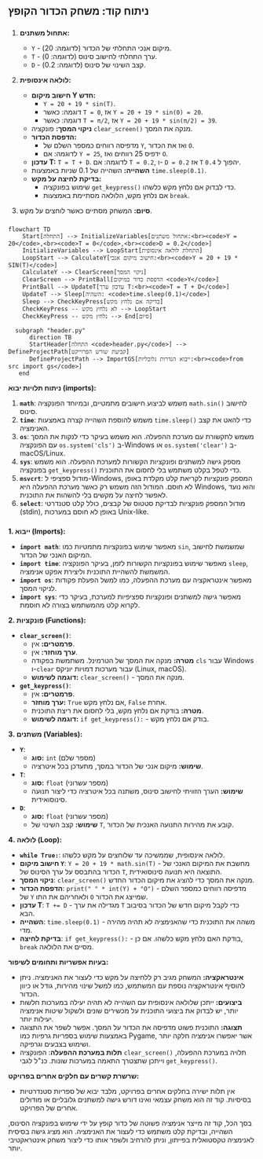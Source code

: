 ## ניתוח קוד: משחק הכדור הקופץ

### <algorithm>

1.  **אתחול משתנים:**
    *   `Y` - מיקום אנכי התחלתי של הכדור (לדוגמה: 20).
    *   `T` - ערך התחלתי לחישוב סינוס (לדוגמה: 0).
    *   `D` - קצב השינוי של סינוס (לדוגמה: 0.2).

2.  **לולאה אינסופית:**
    *   **חישוב מיקום Y חדש:**
        *   `Y = 20 + 19 * sin(T)`.
        *   דוגמה: כאשר `T = 0`, אז `Y = 20 + 19 * sin(0) = 20`.
        *   דוגמה: כאשר `T = π/2`, אז `Y = 20 + 19 * sin(π/2) = 39`.
    *   **ניקוי המסך:** פונקציה `clear_screen()` מנקה את המסך.
    *   **הדפסת הכדור:**
        *   מדפיסה רווחים כמספר השלם של `Y`, ואז את הכדור `O`.
        *   לדוגמה: אם `Y = 25`, ידפיס 25 רווחים ואז `O`.
    *   **עדכון T:** `T = T + D`. לדוגמה: אם `T = 0.2`, ו- `D = 0.2` אז `T` יהפוך ל `0.4`.
    *   **השהייה:**  השהייה של 0.1 שניות באמצעות `time.sleep(0.1)`.
    *   **בדיקת לחיצה על מקש:**
        *   שימוש בפונקציה `get_keypress()` כדי לבדוק אם נלחץ מקש כלשהו.
        *   אם נלחץ מקש, הלולאה מסתיימת באמצעות `break`.

3.  **סיום:** המשחק מסתיים כאשר לוחצים על מקש.

### <mermaid>

```mermaid
flowchart TD
    Start[התחלה] --> InitializeVariables[אתחול משתנים:<br><code>Y = 20</code>,<br><code>T = 0</code>,<br><code>D = 0.2</code>]
    InitializeVariables --> LoopStart[התחלת לולאה אינסופית]
    LoopStart --> CalculateY[חישוב מיקום אנכי:<br><code>Y = 20 + 19 * SIN(T)</code>]
    CalculateY --> ClearScreen[ניקוי המסך]
    ClearScreen --> PrintBall[הדפסת כדור במיקום <code>Y</code>]
    PrintBall --> UpdateT[עדכון ערך T:<br><code>T = T + D</code>]
    UpdateT --> Sleep[השהיה: <code>time.sleep(0.1)</code>]
    Sleep --> CheckKeyPress[בדיקה אם נלחץ מקש]
    CheckKeyPress -- לא נלחץ מקש --> LoopStart
    CheckKeyPress -- נלחץ מקש --> End[סיום]
    
  subgraph "header.py"
      direction TB
      StartHeader[התחלה <code>header.py</code>] --> DefineProjectPath[קביעת שורש הפרוייקט]
      DefineProjectPath --> ImportGS[ייבוא הגדרות גלובליות:<br><code>from src import gs</code>]
   end
```

**ניתוח תלויות יבוא (imports):**

1.  **`math`**: משמש לביצוע חישובים מתמטיים, ובמיוחד הפונקציה `math.sin()` לחישוב סינוס.
2.  **`time`**: משמש להוספת השהייה קצרה באמצעות `time.sleep()` כדי להאט את קצב האנימציה.
3.  **`os`**: משמש לתקשורת עם מערכת ההפעלה. הוא משמש בעיקר כדי לנקות את המסך עם הפונקציה `os.system('cls')` ב-Windows או `os.system('clear')` ב-macOS/Linux.
4.  **`sys`**: מספק גישה למשתנים ופונקציות הקשורות למערכת ההפעלה. הוא משמש בפונקציה `get_keypress()` כדי לטפל בקלט משתמש בלי לחסום את התוכנית.
5.  **`msvcrt`**: מודול ספציפי ל-Windows, המספק פונקציות לקריאת קלט מקלדת באופן לא חוסם. המודול הזה משמש רק כאשר מערכת ההפעלה היא Windows, והוא נועד לאפשר לחיצה על מקשים בלי להשהות את התוכנית.
6.  **`select`**: מודול המספק פונקציות לבדיקת סטטוס של קבצים, כולל קלט סטנדרטי (stdin), באופן לא חוסם במערכות Unix-like.

### <explanation>

**1. ייבוא (Imports):**

*   **`import math`**: מאפשר שימוש בפונקציות מתמטיות כמו `sin`, שמשמשת לחישוב המיקום האנכי של הכדור.
*   **`import time`**: מאפשר שימוש בפונקציות הקשורות לזמן, בעיקר הפונקציה `sleep`, המשמשת להשהיית התוכנית וליצירת אפקט אנימציה.
*   **`import os`**: מאפשר אינטראקציה עם מערכת ההפעלה, כמו למשל הפעלת פקודות לניקוי המסך.
*   **`import sys`**: מאפשר גישה למשתנים ופונקציות ספציפיות למערכת, בעיקר כדי לקרוא קלט מהמשתמש בצורה לא חוסמת.

**2. פונקציות (Functions):**

*   **`clear_screen()`**:
    *   **פרמטרים:** אין.
    *   **ערך מוחזר:** אין.
    *   **מטרה:** מנקה את המסך של הטרמינל. משתמשת בפקודה `cls` עבור Windows ו-`clear` עבור מערכות דמויות יוניקס (Linux, macOS).
    *   **דוגמה לשימוש:** `clear_screen()` - מנקה את המסך.
*   **`get_keypress()`**:
    *   **פרמטרים:** אין.
    *   **ערך מוחזר:** `True` אם נלחץ מקש, `False` אחרת.
    *   **מטרה:** בודקת אם נלחץ מקש, בלי לחסום את ריצת התוכנית.
    *   **דוגמה לשימוש:** `if get_keypress():` - בודק אם נלחץ מקש.

**3. משתנים (Variables):**

*   **`Y`**:
    *   **סוג:** `int` (מספר שלם)
    *   **שימוש:** מיקום אנכי של הכדור במסך, מתעדכן בכל איטרציה.
*   **`T`**:
    *   **סוג:** `float` (מספר עשרוני)
    *   **שימוש:** הערך הזוויתי לחישוב סינוס, משתנה בכל איטרציה כדי ליצור תנועה סינוסואידית.
*   **`D`**:
    *   **סוג:** `float` (מספר עשרוני)
    *   **שימוש:** קצב השינוי של `T`, קובע את מהירות התנועה האנכית של הכדור.

**4. לולאה (Loop):**

*   **`while True:`**: לולאה אינסופית, שממשיכה עד שלוחצים על מקש כלשהו.
*   **חישוב מיקום `Y`**: `Y = 20 + 19 * math.sin(T)` - מחשבת את המיקום האנכי של הכדור בהתבסס על ערך הסינוס של `T`, התוצאה היא תנועה סינוסואידית.
*   **ניקוי המסך**: `clear_screen()` מנקה את המסך כדי להציג את מיקום הכדור החדש.
*   **הדפסת הכדור**: `print(" " * int(Y) + "O")` - מדפיסה רווחים כמספר השלם של `Y` ולאחריהם את התו `O` שמייצג את הכדור.
*   **עדכון T**: `T += D` - מגדילה את ערך `T` כדי לקבל מיקום חדש של הכדור בסיבוב הבא.
*   **השהייה**: `time.sleep(0.1)` - משהה את התוכנית כדי שהאנימציה לא תהיה מהירה מדי.
*   **בדיקת לחיצה**: `if get_keypress():` - בודקת האם נלחץ מקש כלשהו. אם כן, `break` מסיים את הלולאה.

**בעיות אפשריות ותחומים לשיפור:**

*   **אינטראקציה:** המשחק מגיב רק ללחיצה על מקש כדי לעצור את האנימציה. ניתן להוסיף אינטראקציה נוספת עם המשתמש, כמו למשל שינוי מהירות, גודל או כיוון הכדור.
*   **ביצועים:** ייתכן שלולאה אינסופית עם השהייה לא תהיה יעילה במערכות חלשות יותר, יש לבדוק את ביצועי התוכנית על מכשירים שונים ולשקול שיטות אנימציה יעילות יותר.
*   **תצוגה:** התוכנית פשוט מדפיסה את הכדור על המסך. אפשר לשפר את התצוגה באמצעות שימוש בספריות גרפיות כמו Pygame, אשר יאפשרו אנימציה חלקה יותר ושימוש בצבעים וגרפיקה.
*   **תלות במערכת ההפעלה**: הפונקציה `clear_screen()` תלויה במערכת ההפעלה, וייתכן שתצטרך התאמה במערכות שונות. כנ"ל לגבי `get_keypress()`.

**שרשרת קשרים עם חלקים אחרים בפרויקט:**
*   אין תלות ישירה בחלקים אחרים בפרויקט, מלבד יבוא של ספריות סטנדרטיות בסיסיות. קוד זה הוא משחק עצמאי ואינו דורש גישה למשתנים גלובליים או מודולים אחרים של הפרויקט.

בסך הכל, קוד זה מייצר אנימציה פשוטה של כדור קופץ על ידי שימוש בפונקציה הסינוס, השהייה, ובדיקת קלט משתמש כדי לעצור את האנימציה. הוא מציג גישה בסיסית לאנימציה טקסטואלית בפייתון, וניתן להרחיב ולשפר אותו כדי ליצור משחק אינטראקטיבי יותר.